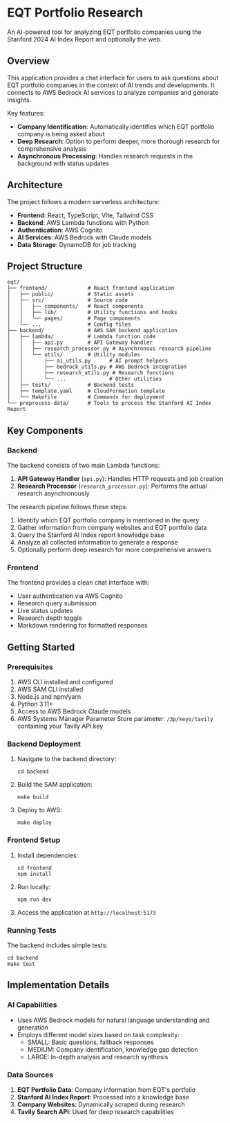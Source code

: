 # EQT Portfolio Research

An AI-powered tool for analyzing EQT portfolio companies using the Stanford 2024 AI Index Report and optionally the web.

## Overview

This application provides a chat interface for users to ask questions about EQT portfolio companies in the context of AI trends and developments. It connects to AWS Bedrock AI services to analyze companies and generate insights.

Key features:

- **Company Identification**: Automatically identifies which EQT portfolio company is being asked about
- **Deep Research**: Option to perform deeper, more thorough research for comprehensive analysis
- **Asynchronous Processing**: Handles research requests in the background with status updates

## Architecture

The project follows a modern serverless architecture:

- **Frontend**: React, TypeScript, Vite, Tailwind CSS
- **Backend**: AWS Lambda functions with Python
- **Authentication**: AWS Cognito
- **AI Services**: AWS Bedrock with Claude models
- **Data Storage**: DynamoDB for job tracking

## Project Structure

```
eqt/
├── frontend/             # React frontend application
│   ├── public/           # Static assets
│   ├── src/              # Source code
│   │   ├── components/   # React components
│   │   ├── lib/          # Utility functions and hooks
│   │   └── pages/        # Page components
│   └── ...               # Config files
├── backend/              # AWS SAM backend application
│   ├── lambda/           # Lambda function code
│   │   ├── api.py        # API Gateway handler
│   │   ├── research_processor.py # Asynchronous research pipeline
│   │   └── utils/        # Utility modules
│   │       ├── ai_utils.py      # AI prompt helpers
│   │       ├── bedrock_utils.py # AWS Bedrock integration
│   │       ├── research_utils.py # Research functions
│   │       └── ...              # Other utilities
│   ├── tests/            # Backend tests
│   ├── template.yaml     # CloudFormation template
│   └── Makefile          # Commands for deployment
└── preprocess-data/      # Tools to process the Stanford AI Index Report
```

## Key Components

### Backend

The backend consists of two main Lambda functions:

1. **API Gateway Handler** (`api.py`): Handles HTTP requests and job creation
2. **Research Processor** (`research_processor.py`): Performs the actual research asynchronously

The research pipeline follows these steps:

1. Identify which EQT portfolio company is mentioned in the query
2. Gather information from company websites and EQT portfolio data
3. Query the Stanford AI Index report knowledge base
4. Analyze all collected information to generate a response
5. Optionally perform deep research for more comprehensive answers

### Frontend

The frontend provides a clean chat interface with:

- User authentication via AWS Cognito
- Research query submission
- Live status updates
- Research depth toggle
- Markdown rendering for formatted responses

## Getting Started

### Prerequisites

1. AWS CLI installed and configured
2. AWS SAM CLI installed
3. Node.js and npm/yarn
4. Python 3.11+
5. Access to AWS Bedrock Claude models
6. AWS Systems Manager Parameter Store parameter: `/3p/keys/tavily` containing your Tavily API key

### Backend Deployment

1. Navigate to the backend directory:

   ```
   cd backend
   ```

2. Build the SAM application:

   ```
   make build
   ```

3. Deploy to AWS:
   ```
   make deploy
   ```

### Frontend Setup

1. Install dependencies:

   ```
   cd frontend
   npm install
   ```

2. Run locally:

   ```
   npm run dev
   ```

3. Access the application at `http://localhost:5173`

### Running Tests

The backend includes simple tests:

```
cd backend
make test
```

## Implementation Details

### AI Capabilities

- Uses AWS Bedrock models for natural language understanding and generation
- Employs different model sizes based on task complexity:
  - SMALL: Basic questions, fallback responses
  - MEDIUM: Company identification, knowledge gap detection
  - LARGE: In-depth analysis and research synthesis

### Data Sources

1. **EQT Portfolio Data**: Company information from EQT's portfolio
2. **Stanford AI Index Report**: Processed into a knowledge base
3. **Company Websites**: Dynamically scraped during research
4. **Tavily Search API**: Used for deep research capabilities
